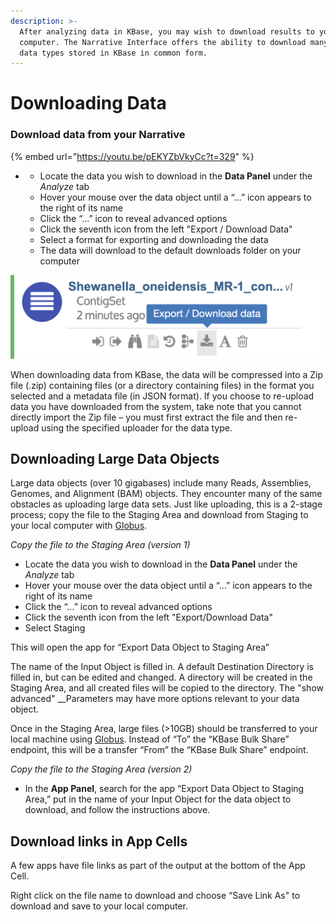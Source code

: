 ```yaml
---
description: >-
  After analyzing data in KBase, you may wish to download results to your local
  computer. The Narrative Interface offers the ability to download many of the
  data types stored in KBase in common form.
---
```


# Downloading Data

### **Download data from your Narrative**

{% embed url="https://youtu.be/pEKYZbVkyCc?t=329" %}

* * Locate the data you wish to download in the **Data Panel** under the _Analyze_ tab
  * Hover your mouse over the data object until a “…” icon appears to the right of its name
  * Click the “…” icon to reveal advanced options
  * Click the seventh icon from the left "Export / Download Data"
  * Select a format for exporting and downloading the data
  * The data will download to the default downloads folder on your computer

![](../../.gitbook/assets/datapanel_downloadicon.png)

When downloading data from KBase, the data will be compressed into a Zip file \(.zip\) containing files \(or a directory containing files\) in the format you selected and a metadata file \(in JSON format\). If you choose to re-upload data you have downloaded from the system, take note that you cannot directly import the Zip file – you must first extract the file and then re-upload using the specified uploader for the data type.

## **Downloading Large Data Objects**

Large data objects \(over 10 gigabases\) include many Reads, Assemblies, Genomes, and Alignment \(BAM\) objects. They encounter many of the same obstacles as uploading large data sets. Just like uploading, this is a 2-stage process; copy the file to the Staging Area and download from Staging to your local computer with [Globus](http://kbase.us/transfer-data-from-globus-to-kbase/).

_Copy the file to the Staging Area \(version 1\)_

* Locate the data you wish to download in the **Data Panel** under the _Analyze_ tab
* Hover your mouse over the data object until a “…” icon appears to the right of its name
* Click the “…” icon to reveal advanced options
* Click the seventh icon from the left "Export/Download Data"
* Select Staging

This will open the app for “Export Data Object to Staging Area”

The name of the Input Object is filled in. A default Destination Directory is filled in, but can be edited and changed. A directory will be created in the Staging Area, and all created files will be copied to the directory. The "show advanced" __Parameters may have more options relevant to your data object.

Once in the Staging Area, large files \(&gt;10GB\) should be transferred to your local machine using [Globus](../globus.md). Instead of “To” the “KBase Bulk Share” endpoint, this will be a transfer “From” the “KBase Bulk Share” endpoint.

_Copy the file to the Staging Area \(version 2\)_

* In the **App Panel**, search for the app “Export Data Object to Staging Area,” put in the name of your Input Object for the data object to download, and follow the instructions above.

## **Download links in App Cells**

A few apps have file links as part of the output at the bottom of the App Cell.

Right click on the file name to download and choose “Save Link As" to download and save to your local computer. 


